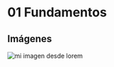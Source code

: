 # 01 Fundamentos

## Imágenes

![mi imagen desde lorem](https://picsum.photos/500/300)

<img :src="$withBase('/img/imagen-local.jpg')">
